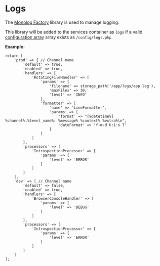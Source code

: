 # Logs

The [Monolog Factory](https://github.com/bayfrontmedia/monolog-factory) library is used to manage logging.

This library will be added to the services container as `logs` if a valid [configuration array](https://github.com/bayfrontmedia/monolog-factory#configuration-array) array exists as `/config/logs.php`.

**Example:**
```
return [
    'prod' => [ // Channel name
        'default' => true,
        'enabled' => true,
        'handlers' => [
            'RotatingFileHandler' => [
                'params' => [
                    'filename' => storage_path('/app/logs/app.log'),
                    'maxFiles' => 30,
                    'level' => 'INFO'
                ],
                'formatter' => [
                    'name' => 'LineFormatter',
                    'params' => [
                        'format' => "[%datetime%] %channel%.%level_name%: %message% %context% %extra%\n",
                        'dateFormat' => 'Y-m-d H:i:s T'
                    ]
                ]
            ]
        ],
        'processors' => [
            'IntrospectionProcessor' => [
                'params' => [
                    'level' => 'ERROR'
                ]
            ]
        ]
    ],
    'dev' => [ // Channel name
        'default' => false,
        'enabled' => true,
        'handlers' => [
            'BrowserConsoleHandler' => [
                'params' => [
                    'level' => 'DEBUG'
                ]
            ]
        ],
        'processors' => [
            'IntrospectionProcessor' => [
                'params' => [
                    'level' => 'ERROR'
                ]
            ]
        ]
    ]
];
``` 
